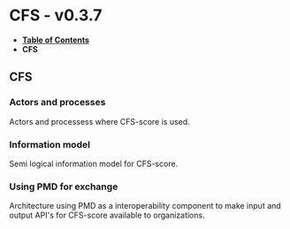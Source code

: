 # CFS - v0.3.7

* [**Table of Contents**](toc.md)
* **CFS**

## CFS

### Actors and processes

Actors and processess where CFS-score is used.

### Information model

Semi logical information model for CFS-score.

### Using PMD for exchange

Architecture using PMD as a interoperability component to make input and output API's for CFS-score available to organizations.

